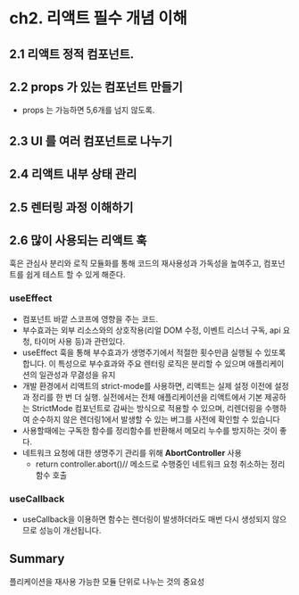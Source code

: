 # ch2. 리액트 필수 개념 이해

## 2.1 리액트 정적 컴포넌트.

## 2.2 props 가 있는 컴포넌트 만들기

- props 는 가능하면 5,6개를 넘지 않도록.

## 2.3 UI 를 여러 컴포넌트로 나누기

## 2.4 리액트 내부 상태 관리

## 2.5 렌터링 과정 이해하기

## 2.6 많이 사용되는 리액트 훅

훅은 관심사 분리와 로직 모듈화를 통해 코드의 재사용성과 가독성을 높여주고, 컴포넌트를 쉽게 테스트 할 수 있게 해준다.

### useEffect

- 컴포넌트 바깥 스코프에 영향을 주는 코드.
- 부수효과는 외부 리소스와의 상호작용(리얼 DOM 수정, 이벤트 리스너 구독, api 요청, 타이머 사용 등)과 관련있다.
- useEffect 훅을 통해 부수효과가 생명주기에서 적절한 횟수만큼 실행될 수 있또록 합니다. 이 특성으로 부수효과와 주요 렌터링 로직은 분리할 수 있으며 애플리케이션의 일관성과 무겷성을 유지
- 개발 환경에서 리액트의 strict-mode를 사용하면, 리액트는 실제 설정 이전에 설정과 정리를 한 번 더 실행. 실전에서는 전체 애플리케이션을 리액트에서 기본 제공하는 StrictMode 컴포넌트로 감싸는 방식으로 적용할 수 있으며, 리렌더링을 수행하여 순수하지 않은 렌더링1에서 발생할 수 있는 버그를 사전에 확인할 수 있습니다
- 사용할때에는 구독한 함수를 정리함수를 반환해서 메모리 누수를 방지하는 것이 좋다.
- 네트워크 요청에 대한 생명주기 관리를 위해 **AbortController** 사용
  - return controller.abort()// 메소드로 수행중인 네트워크 요청 취소하는 정리함수 호출

### useCallback

- useCallback을 이용하면 함수는 렌더링이 발생하더라도 매번 다시 생성되지 않으므로 성능이 개선됩니다.

## Summary

플리케이션을 재사용 가능한 모듈 단위로 나누는 것의 중요성
